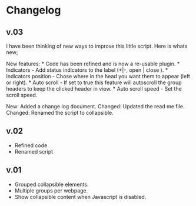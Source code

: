 # Changelog

## v.03
I have been thinking of new ways to improve this little script. Here is
whats new;

New features:
         * Code has been refined and is now a re-usable plugin.
         * Indicators - Add status indicators to the label (+|-, open | close ).
         * Indicators position - Chose where in the head you want them to appear
           (left or right).
         * Auto scroll - If set to true this feature will autoscroll the group
           headers to keep the clicked header in view.
         * Auto scroll speed - Set the scroll speed.

New:       Added a change log document.
Changed:   Updated the read me file.
Changed:   Renamed the script to collapsible.



## v.02
* Refined code
* Renamed script

## v.01
* Grouped collapsible elements.
* Multiple groups per webpage.
* Show collapsible content when Javascript is disabled.